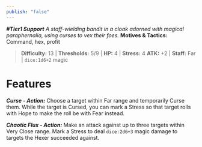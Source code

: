 ```yaml
---
publish: "false"
---
```

***#Tier1 Support***
*A staff-wielding bandit in a cloak adorned with magical paraphernalia, using curses to vex their foes.*
**Motives & Tactics:** Command, hex, profit

> **Difficulty:** 13 | **Thresholds:** 5/9 | **HP:** 4 | **Stress:** 4
> **ATK:** +2 | **Staff:** Far | `dice:1d6+2` magic

# Features

***Curse - Action:*** Choose a target within Far range and temporarily Curse them. While the target is Cursed, you can mark a Stress so that target rolls with Hope to make the roll be with Fear instead.

***Chaotic Flux - Action:*** Make an attack against up to three targets within Very Close range. Mark a Stress to deal `dice:2d6+3` magic damage to targets the Hexer succeeded against.
